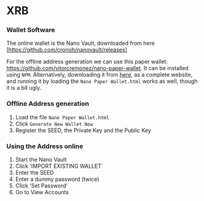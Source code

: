 # XRB

### Wallet Software

The online wallet is the Nano Vault, downloaded from here [https://github.com/cronoh/nanovault/releases]

For the offline address generation we can use this paper wallet: <https://github.com/vitorcremonez/nano-paper-wallet>. It can be installed using `NPM`. 
Alternatively, downloading it from [here](https://vitorcremonez.github.io/nano-paper-wallet/), as a complete website, and running it by loading the `Nano Paper Wallet.html` works as well, though it is a bit ugly.

### Offline Address generation

 1. Load the file `Nano Paper Wallet.html`
 2. Click `Generate New Wallet Now`
 3. Register the SEED, the Private Key and the Public Key

### Using the Address online
 
 1. Start the Nano Vault
 1. Click 'IMPORT EXISTING WALLET`
 1. Enter the SEED
 1. Enter a dummy password (twice)
 1. Click 'Set Password'
 1. Go to View Accounts

 

 



